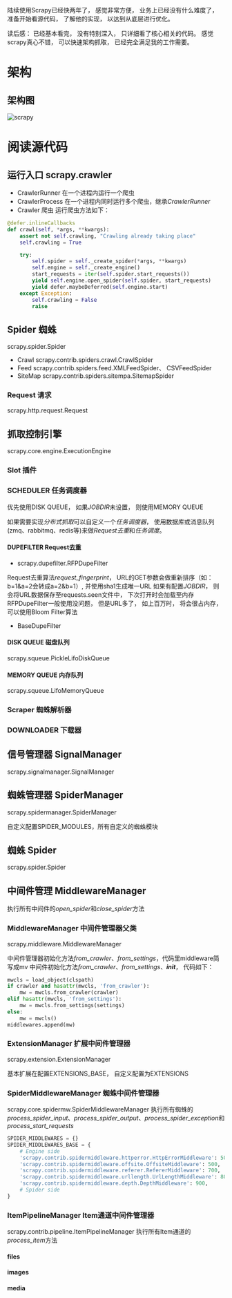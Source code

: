陆续使用Scrapy已经快两年了， 感觉非常方便， 业务上已经没有什么难度了， 准备开始看源代码， 了解他的实现， 以达到从底层进行优化。

读后感：
已经基本看完， 没有特别深入， 只详细看了核心相关的代码。
感觉scrapy真心不错， 可以快速架构抓取， 已经完全满足我的工作需要。

# 架构

## 架构图

![scrapy](http://doc.scrapy.org/en/0.24/_images/scrapy_architecture.png)

# 阅读源代码

## 运行入口 scrapy.crawler

* CrawlerRunner 在一个进程内运行一个爬虫
* CrawlerProcess 在一个进程内同时运行多个爬虫，继承*CrawlerRunner*
* Crawler 爬虫
运行爬虫方法如下：
```python
@defer.inlineCallbacks
def crawl(self, *args, **kwargs):
    assert not self.crawling, "Crawling already taking place"
    self.crawling = True

    try:
        self.spider = self._create_spider(*args, **kwargs)
        self.engine = self._create_engine()
        start_requests = iter(self.spider.start_requests())
        yield self.engine.open_spider(self.spider, start_requests)
        yield defer.maybeDeferred(self.engine.start)
    except Exception:
        self.crawling = False
        raise
```

## Spider 蜘蛛

scrapy.spider.Spider

* Crawl scrapy.contrib.spiders.crawl.CrawlSpider
* Feed scrapy.contrib.spiders.feed.XMLFeedSpider、 CSVFeedSpider
* SiteMap scrapy.contrib.spiders.sitempa.SitemapSpider

### Request 请求

scrapy.http.request.Request

## 抓取控制引擎

scrapy.core.engine.ExecutionEngine

### Slot 插件

### SCHEDULER 任务调度器

优先使用DISK QUEUE， 如果*JOBDIR*未设置， 则使用MEMORY QUEUE

如果需要实现*分布式抓取*可以自定义一个*任务调度器*， 使用数据库或消息队列(zmq、rabbitmq、redis等)来做*Request去重*和*任务调度*。

#### DUPEFILTER Request去重

* scrapy.dupefilter.RFPDupeFilter

Request去重算法*request_fingerprint*， URL的GET参数会做重新排序（如：b=1&a=2会转成a=2&b=1）, 并使用sha1生成唯一URL
如果有配置*JOBDIR*， 则会将URL数据保存至requests.seen文件中， 下次打开时会加载至内存
RFPDupeFilter一般使用没问题， 但是URL多了， 如上百万时， 将会很占内存， 可以使用Bloom Filter算法

* BaseDupeFilter

#### DISK QUEUE 磁盘队列

scrapy.squeue.PickleLifoDiskQueue

#### MEMORY QUEUE 内存队列

scrapy.squeue.LifoMemoryQueue

### Scraper 蜘蛛解析器
### DOWNLOADER 下载器

## 信号管理器 SignalManager

scrapy.signalmanager.SignalManager

## 蜘蛛管理器 SpiderManager

scrapy.spidermanager.SpiderManager

自定义配置SPIDER_MODULES，所有自定义的蜘蛛模块

## 蜘蛛 Spider

scrapy.spider.Spider

## 中间件管理 MiddlewareManager

执行所有中间件的*open_spider*和*close_spider*方法

### MiddlewareManager 中间件管理器父类

scrapy.middleware.MiddlewareManager

中间件管理器初始化方法*from_crawler*、*from_settings*，代码里middleware简写成mv
中间件初始化方法*from_crawler*、*from_settings*、*__init__*， 代码如下：

```python
mwcls = load_object(clspath)
if crawler and hasattr(mwcls, 'from_crawler'):
    mw = mwcls.from_crawler(crawler)
elif hasattr(mwcls, 'from_settings'):
    mw = mwcls.from_settings(settings)
else:
    mw = mwcls()
middlewares.append(mw)
```

### ExtensionManager 扩展中间件管理器

scrapy.extension.ExtensionManager

基本扩展在配置EXTENSIONS_BASE， 自定义配置为EXTENSIONS

### SpiderMiddlewareManager 蜘蛛中间件管理器

scrapy.core.spidermw.SpiderMiddlewareManager
执行所有蜘蛛的*process_spider_input*、*process_spider_output*、*process_spider_exception*和*process_start_requests*

```python
SPIDER_MIDDLEWARES = {}
SPIDER_MIDDLEWARES_BASE = {
    # Engine side
    'scrapy.contrib.spidermiddleware.httperror.HttpErrorMiddleware': 50,
    'scrapy.contrib.spidermiddleware.offsite.OffsiteMiddleware': 500,
    'scrapy.contrib.spidermiddleware.referer.RefererMiddleware': 700,
    'scrapy.contrib.spidermiddleware.urllength.UrlLengthMiddleware': 800,
    'scrapy.contrib.spidermiddleware.depth.DepthMiddleware': 900,
    # Spider side
}
```

### ItemPipelineManager Item通道中间件管理器

scrapy.contrib.pipeline.ItemPipelineManager
执行所有Item通道的*process_item*方法

#### files
#### images
#### media